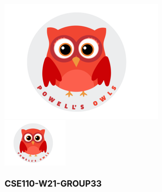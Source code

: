 ![owl](/admin/images/group33_logo.png)
<img src="/admin/images/group33_logo.png" alt="owl" width="200"/>
# CSE110-W21-GROUP33
